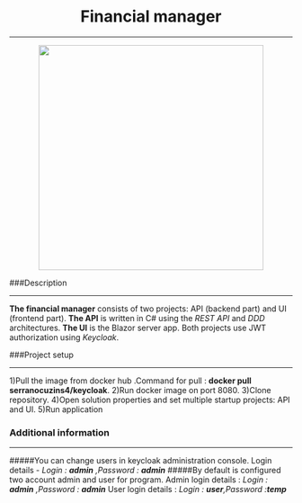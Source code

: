 <h1 align="center">Financial manager</h1>

***
<div style="text-align:center;">
<image src="img/logo.png" width = "400" ></image> 
</div>

###Description
***
__The financial manager__ consists of two projects: API (backend part) and UI (frontend part). __The API__ is written in C# using the _REST API_ and _DDD_ architectures. __The UI__ is the Blazor server app. Both projects use JWT authorization using _Keycloak_.

###Project setup
***
1)Pull the image from docker hub .Command for pull : __docker pull serranocuzins4/keycloak__.
2)Run docker image on port 8080.
3)Clone repository.
4)Open solution properties and set multiple startup projects: API and UI.
5)Run application


### Additional information
***
#####You can change users in keycloak administration console.
Login details - *Login : __admin__ ,Password : __admin__*
#####By default is configured two account admin and user for program.
Admin login details : *Login : __admin__ ,Password : __admin__*
User login details  : *Login : __user__,Password :__temp__*
